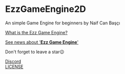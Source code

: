 # EzzGameEngine2D
An simple Game Engine for beginners by Naif Can Başçı

<a href="https://naifcanbasci.blogspot.com/2022/02/ezzgameengine-kendi-gelistiriyor.html" target="_blank">What is the Ezz Game Engine?</a>

<a href="https://naifcanbasci.blogspot.com/" target="_blank">See news about '<b>Ezz Game Engine</b>'</a>


Don't forget to leave a star😉

<a href="https://discord.gg/aB6eYvDYF8" target="_blank">Discord</a><br/>
<a href="https://github.com/lahit1/EzzGameEngine2D/master/LICENSE" target="_blank">LICENSE</a>

